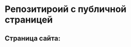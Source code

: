 # Репозитироий с публичной страницей
## Страница сайта: 
<!-- Здесь будет ссылка на публичную страницу -->
